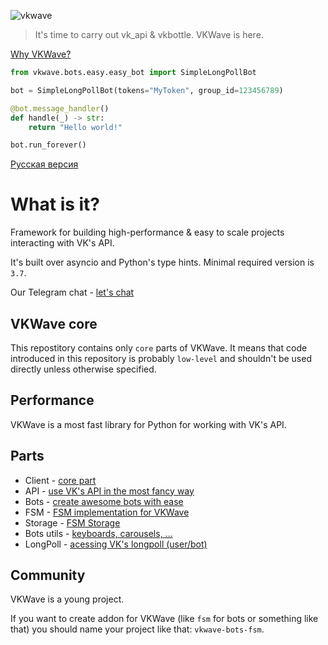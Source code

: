 ![vkwave](https://user-images.githubusercontent.com/28061158/75329873-7f738200-5891-11ea-9565-fd117ea4fc9e.jpg)

> It's time to carry out vk_api & vkbottle. VKWave is here.

[Why VKWave?](./why_vkwave.md)

```python
from vkwave.bots.easy.easy_bot import SimpleLongPollBot

bot = SimpleLongPollBot(tokens="MyToken", group_id=123456789)

@bot.message_handler()
def handle(_) -> str:
    return "Hello world!"

bot.run_forever()

```

[Русская версия](https://github.com/fscdev/vkwave/blob/master/readme_ru.md)
# What is it?

Framework for building high-performance & easy to scale projects interacting with VK's API.

It's built over asyncio and Python's type hints. Minimal required version is `3.7`.

Our Telegram chat - [let's chat](https://t.me/vkwave)

## VKWave core

This repostitory contains only `core` parts of VKWave. It means that code introduced in this repository is probably `low-level` and shouldn't be used directly unless otherwise specified.

## Performance

VKWave is a most fast library for Python for working with VK's API.

## Parts

- Client - [core part](./vkwave/client)
- API - [use VK's API in the most fancy way](./vkwave/api)
- Bots - [create awesome bots with ease](./vkwave/bots)
- FSM - [FSM implementation for VKWave](./vkwave/bots/fsm)
- Storage - [FSM Storage](./vkwave/bots/storage)
- Bots utils - [keyboards, carousels, ...](./vkwave/bots/utils)
- LongPoll - [acessing VK's longpoll (user/bot)](./vkwave/longpoll)

## Community

VKWave is a young project.

If you want to create addon for VKWave (like `fsm` for bots or something like that) you should name your project like that: `vkwave-bots-fsm`.
